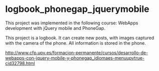 logbook_phonegap_jquerymobile
=============================

This project was implemented in the following course: WebApps development with jQuery mobile and PhoneGap. 


This project is a logbook.
It can create new posts, with images captured with the camera of the phone.
All information is stored in the phone.


http://www.cfp.upv.es/formacion-permanente/cursos/desarrollo-de-webapps-con-jquery-mobile-y-phonegap_idiomaes-menuupvtrue-cid32798.html
